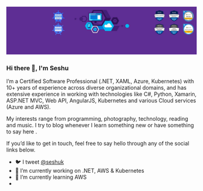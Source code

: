 ![](https://raw.githubusercontent.com/seshuk/seshuk/master/github_bkg.jpg)
### Hi there 👋, I'm Seshu

I’m a Certified Software Professional (.NET, XAML, Azure, Kubernetes) with 10+ years of experience across diverse organizational domains, and has extensive experience in working with technologies like C#, Python, Xamarin, ASP.NET MVC, Web API, AngularJS, Kubernetes and various Cloud services (Azure and AWS).

My interests range from programming, photography, technology, reading and music. I try to blog whenever I learn something new or have something to say here [](https://seshuk.com/).

If you’d like to get in touch, feel free to say hello through any of the social links below.
 
- 🐦 I tweet [@seshuk](https://twitter.com/seshuk)
- 🔭 I’m currently working on .NET, AWS & Kubernetes
- 🌱 I’m currently learning AWS
- 
<!--
**seshuk/seshuk** is a ✨ _special_ ✨ repository because its `README.md` (this file) appears on your GitHub profile.

Here are some ideas to get you started:

- 🔭 I’m currently working on ...
- 🌱 I’m currently learning ...
- 👯 I’m looking to collaborate on ...
- 🤔 I’m looking for help with ...
- 💬 Ask me about ...
- 📫 How to reach me: ...
- 😄 Pronouns: ...
- ⚡ Fun fact: ...
-->
